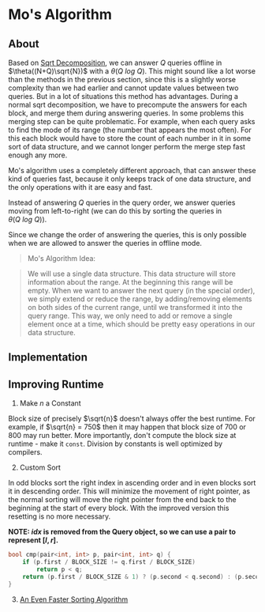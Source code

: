 # Mo's Algorithm

## About

Based on [Sqrt Decomposition](README.md), we can answer $Q$ queries offline in $\theta((N+Q)\sqrt{N})$ with a $\theta(Q \ log \ Q)$. This might sound like a lot worse than the methods in the previous section, since this is a slightly worse complexity than we had earlier and cannot update values between two queries. But in a lot of situations this method has advantages. During a normal sqrt decomposition, we have to precompute the answers for each block, and merge them during answering queries. In some problems this merging step can be quite problematic. For example, when each query asks to find the mode of its range (the number that appears the most often). For this each block would have to store the count of each number in it in some sort of data structure, and we cannot longer perform the merge step fast enough any more.

Mo's algorithm uses a completely different approach, that can answer these kind of queries fast, because it only keeps track of one data structure, and the only operations with it are easy and fast.

Instead of answering $Q$ queries in the query order, we answer queries moving from left-to-right (we can do this by sorting the queries in $\theta(Q \ log \ Q)$).

Since we change the order of answering the queries, this is only possible when we are allowed to answer the queries in offline mode.

> Mo's Algorithm Idea:

> We will use a single data structure. This data structure will store information about the range. At the beginning this range will be empty. When we want to answer the next query (in the special order), we simply extend or reduce the range, by adding/removing elements on both sides of the current range, until we transformed it into the query range. This way, we only need to add or remove a single element once at a time, which should be pretty easy operations in our data structure.

## Implementation

## Improving Runtime

1. Make $n$ a Constant

Block size of precisely $\sqrt{n}$ doesn't always offer the best runtime. For example, if $\sqrt{n} = 750$ then it may happen that block size of $700$ or $800$ may run better. More importantly, don't compute the block size at runtime - make it `const`. Division by constants is well optimized by compilers.

2. Custom Sort

In odd blocks sort the right index in ascending order and in even blocks sort it in descending order. This will minimize the movement of right pointer, as the normal sorting will move the right pointer from the end back to the beginning at the start of every block. With the improved version this resetting is no more necessary.

**NOTE: $idx$ is removed from the $\text{Query}$ object, so we can use a pair to represent $[l, r]$.**

```cpp
bool cmp(pair<int, int> p, pair<int, int> q) {
    if (p.first / BLOCK_SIZE != q.first / BLOCK_SIZE)
        return p < q;
    return (p.first / BLOCK_SIZE & 1) ? (p.second < q.second) : (p.second > q.second);
}
```


3. [An Even Faster Sorting Algorithm](https://codeforces.com/blog/entry/61203)
